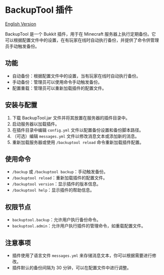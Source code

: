 # BackupTool 插件

[English Version](README.md)

BackupTool 是一个 Bukkit 插件，用于在 Minecraft 服务器上执行定期备份。它可以根据配置文件中的设置，在有玩家在线时自动执行备份，并提供了命令供管理员手动触发备份。

## 功能

- 自动备份：根据配置文件中的设置，当有玩家在线时自动执行备份。
- 手动备份：管理员可以使用命令手动触发备份。
- 配置重载：管理员可以重新加载插件的配置文件。

## 安装与配置

1. 下载 BackupTool.jar 文件并将其放置在服务器的插件目录中。
2. 启动服务器以加载插件。
3. 在插件目录中编辑 `config.yml` 文件以配置备份设置和备份脚本路径。
4. （可选）编辑 `messages.yml` 文件以修改消息文本或添加新的消息。
5. 重新加载服务器或使用 `/backuptool reload` 命令重新加载插件配置。

## 使用命令

- `/backup` 或 `/backuptool backup`：手动触发备份。
- `/backuptool reload`：重新加载插件的配置文件。
- `/backuptool version`：显示插件的版本信息。
- `/backuptool help`：显示插件的帮助信息。

## 权限节点

- `backuptool.backup`：允许用户执行备份命令。
- `backuptool.admin`：允许用户执行插件的管理命令，如重载配置文件。

## 注意事项

- 插件使用了语言文件 `messages.yml` 来存储消息文本，你可以根据需要进行修改。
- 插件默认的备份间隔为 30 分钟，可以在配置文件中进行调整。
